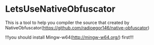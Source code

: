 # LetsUseNativeObfuscator
This is a tool to help you compiler the source that created by NativeObfuscator(https://github.com/radioegor146/native-obfuscator)

!!!you should install Mingw-w64(http://mingw-w64.org/) first!!!
